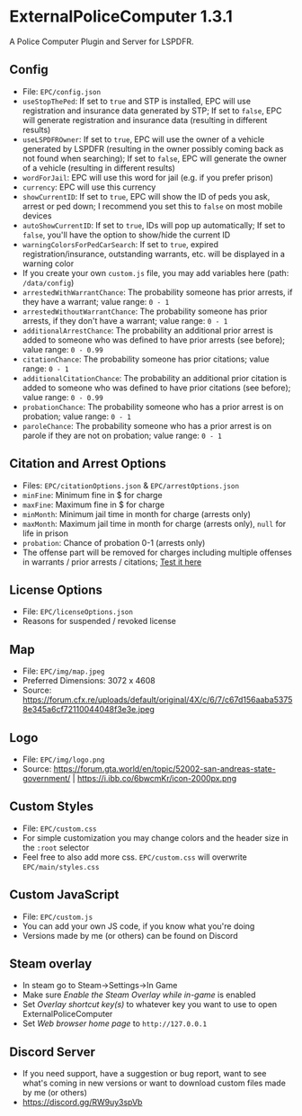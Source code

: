 # ExternalPoliceComputer 1.3.1

A Police Computer Plugin and Server for LSPDFR.

## Config

- File: `EPC/config.json`
- `useStopThePed`: If set to `true` and STP is installed, EPC will use registration and insurance data generated by STP; If set to `false`, EPC will generate registration and insurance data (resulting in different results)
- `useLSPDFROwner`: If set to `true`, EPC will use the owner of a vehicle generated by LSPDFR (resulting in the owner possibly coming back as not found when searching); If set to `false`, EPC will generate the owner of a vehicle (resulting in different results)
- `wordForJail`: EPC will use this word for jail (e.g. if you prefer prison)
- `currency`: EPC will use this currency
- `showCurrentID`: If set to `true`, EPC will show the ID of peds you ask, arrest or ped down; I recommend you set this to `false` on most mobile devices
- `autoShowCurrentID`: If set to `true`, IDs will pop up automatically; If set to `false`, you'll have the option to show/hide the current ID
- `warningColorsForPedCarSearch`: If set to `true`, expired registration/insurance, outstanding warrants, etc. will be displayed in a warning color
- If you create your own `custom.js` file, you may add variables here (path: `/data/config`)
- `arrestedWithWarrantChance`: The probability someone has prior arrests, if they have a warrant; value range: `0 - 1`
- `arrestedWithoutWarrantChance`: The probability someone has prior arrests, if they don't have a warrant; value range: `0 - 1`
- `additionalArrestChance`: The probability an additional prior arrest is added to someone who was defined to have prior arrests (see before); value range: `0 - 0.99`
- `citationChance`: The probability someone has prior citations; value range: `0 - 1`
- `additionalCitationChance`: The probability an additional prior citation is added to someone who was defined to have prior citations (see before); value range: `0 - 0.99`
- `probationChance`: The probability someone who has a prior arrest is on probation; value range: `0 - 1`
- `paroleChance`: The probability someone who has a prior arrest is on parole if they are not on probation; value range: `0 - 1`

## Citation and Arrest Options

- Files: `EPC/citationOptions.json` & `EPC/arrestOptions.json`
- `minFine`: Minimum fine in $ for charge
- `maxFine`: Maximum fine in $ for charge
- `minMonth`: Minimum jail time in month for charge (arrests only)
- `maxMonth`: Maximum jail time in month for charge (arrests only), `null` for life in prison
- `probation`: Chance of probation 0-1 (arrests only)
- The offense part will be removed for charges including multiple offenses in warrants / prior arrests / citations; [Test it here](https://regex101.com/r/d6yqZV/1)

## License Options

- File: `EPC/licenseOptions.json`
- Reasons for suspended / revoked license

## Map

- File: `EPC/img/map.jpeg`
- Preferred Dimensions: 3072 x 4608
- Source: https://forum.cfx.re/uploads/default/original/4X/c/6/7/c67d156aaba53758e345a6cf72110044048f3e3e.jpeg

## Logo

- File: `EPC/img/logo.png`
- Source: https://forum.gta.world/en/topic/52002-san-andreas-state-government/ | https://i.ibb.co/6bwcmKr/icon-2000px.png

## Custom Styles

- File: `EPC/custom.css`
- For simple customization you may change colors and the header size in the `:root` selector
- Feel free to also add more css. `EPC/custom.css` will overwrite `EPC/main/styles.css`

## Custom JavaScript

- File: `EPC/custom.js`
- You can add your own JS code, if you know what you're doing
- Versions made by me (or others) can be found on Discord

## Steam overlay

- In steam go to Steam<a>&rarr;</a>Settings<a>&rarr;</a>In Game
- Make sure _Enable the Steam Overlay while in-game_ is enabled
- Set _Overlay shortcut key(s)_ to whatever key you want to use to open ExternalPoliceComputer
- Set _Web browser home page_ to `http://127.0.0.1`

## Discord Server

- If you need support, have a suggestion or bug report, want to see what's coming in new versions or want to download custom files made by me (or others)
- https://discord.gg/RW9uy3spVb
